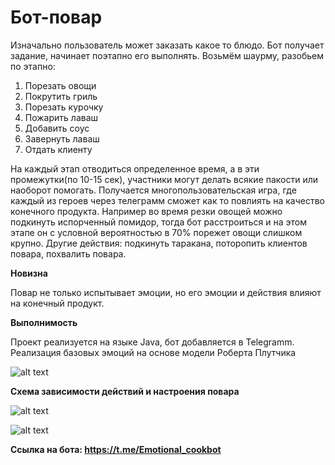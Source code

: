 # Бот-повар

Изначально пользователь может заказать какое то блюдо. Бот получает задание, начинает поэтапно его выполнять. Возьмём шаурму, разобьем по этапно:
1) Порезать овощи
2) Покрутить гриль
3) Порезать курочку
4) Пожарить лаваш
5) Добавить соус
6) Завернуть лаваш
7) Отдать клиенту

На каждый этап отводиться определенное время, а в эти промежутки(по 10-15 сек), участники могут делать всякие пакости или наоборот помогать. Получается многопользовательская игра, где каждый из героев через телеграмм сможет как то повлиять на качество конечного продукта. Например во время резки овощей можно подкинуть испорченный помидор, тогда бот расстроиться и на этом этапе он с условной вероятностью в 70% порежет овощи слишком крупно. Другие действия: подкинуть таракана, поторопить клиентов повара, похвалить повара.

**Новизна**

Повар не только испытывает эмоции, но его эмоции и действия влияют на конечный продукт.

**Выполнимость**

Проект реализуется на языке Java, бот добавляется в Telegramm. Реализация базовых эмоций на основе модели Роберта Плутчика

![alt text](http://www.fundraisingdetective.com/.a/6a011570955d69970b015391a98a29970b-pi)

**Схема зависимости действий и настроения повара**

![alt text](https://pp.userapi.com/c639531/v639531271/5225f/CPiIn_QWuxk.jpg)

![alt text](https://pp.userapi.com/c841232/v841232359/28dd8/YW4I9jb5xbs.jpg)


**Ccылка на бота: https://t.me/Emotional_cookbot**

